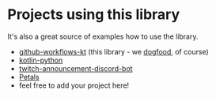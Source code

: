 # Projects using this library

It's also a great source of examples how to use the library.

* [github-workflows-kt](https://github.com/krzema12/github-workflows-kt/tree/main/.github/workflows) (this library - we [dogfood](https://en.wikipedia.org/wiki/Eating_your_own_dog_food), of course)
* [kotlin-python](https://github.com/krzema12/kotlin-python/tree/python-backend/.github/workflows)
* [twitch-announcement-discord-bot](https://github.com/NikkyAI/twitch-announcement-discord-bot/tree/main/.github/workflows)
* [Petals](https://github.com/LeoColman/Petals/tree/main/.github/workflows)
* feel free to add your project here!
